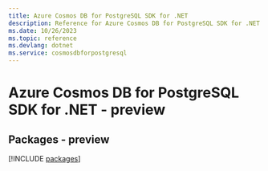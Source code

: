 ```yaml
---
title: Azure Cosmos DB for PostgreSQL SDK for .NET
description: Reference for Azure Cosmos DB for PostgreSQL SDK for .NET
ms.date: 10/26/2023
ms.topic: reference
ms.devlang: dotnet
ms.service: cosmosdbforpostgresql
---
```

# Azure Cosmos DB for PostgreSQL SDK for .NET - preview
## Packages - preview
[!INCLUDE [packages](cosmos-db-for-postgresql-index.md)]